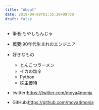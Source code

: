 ```yaml
---
title: "About"
date: 2019-04-08T01:35:30+09:00
draft: false
---
```


- 筆者:もやしもんじゃ
- 概要:90年代生まれのエンジニア
- 好きなもの
    - とんこつラーメン
    - イカの塩辛
    - Python
    - 株主優待

- twitter:https://twitter.com/moya4monja
- GitHub:https://github.com/moya4monja